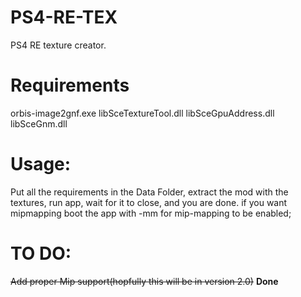 # PS4-RE-TEX
PS4 RE texture creator.
# Requirements
orbis-image2gnf.exe
libSceTextureTool.dll
libSceGpuAddress.dll
libSceGnm.dll

# Usage:
Put all the requirements in the Data Folder, extract the mod with the textures, run app, wait for it to close, and you are done. if you want mipmapping boot the app with -mm for mip-mapping to be enabled;

# TO DO:
~~Add proper Mip support(hopfully this will be in version 2.0)~~ **Done**
